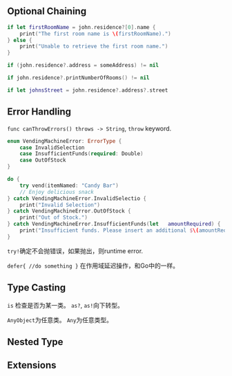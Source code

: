 ## Optional Chaining

```swift
if let firstRoomName = john.residence?[0].name {
    print("The first room name is \(firstRoomName).")
} else {
    print("Unable to retrieve the first room name.")
}

if (john.residence?.address = someAddress) != nil

if john.residence?.printNumberOfRooms() != nil

if let johnsStreet = john.residence?.address?.street

```

##  Error Handling

`func canThrowErrors() throws -> String`, `throw` keyword.

```swift
enum VendingMachineError: ErrorType {
    case InvalidSelection
    case InsufficientFunds(required: Double)
    case OutOfStock
}

do {    
    try vend(itemNamed: "Candy Bar")    
    // Enjoy delicious snack    
} catch VendingMachineError.InvalidSelectio {
    print("Invalid Selection")
} catch VendingMachineError.OutOfStock {
    print("Out of Stock.")
} catch VendingMachineError.InsufficientFunds(let   amountRequired) {
    print("Insufficient funds. Please insert an additional $\(amountRequired).")
}
```

`try!`确定不会抛错误，如果抛出，则runtime error.

`defer{ //do something }` 在作用域延迟操作，和Go中的一样。

## Type Casting

`is` 检查是否为某一类。 `as?`, `as!`向下转型。

`AnyObject`为任意类。 `Any`为任意类型。

## Nested Type


## Extensions




